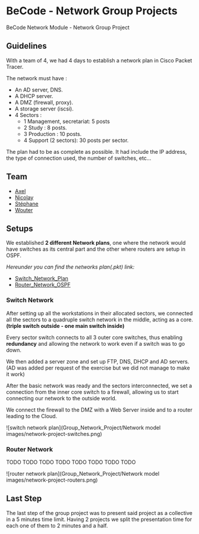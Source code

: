 # BeCode - Network Group Projects

BeCode Network Module - Network Group Project

## Guidelines

With a team of 4, we had 4 days to establish a network plan in Cisco Packet Tracer.

The network must have :
- An AD server, DNS.
- A DHCP server.
- A DMZ (firewall, proxy).
- A storage server (iscsi).
- 4 Sectors :
    - 1 Management, secretariat: 5 posts
    - 2 Study : 8 posts.
    - 3 Production : 10 posts.
    - 4 Support (2 sectors): 30 posts per sector.

The plan had to be as complete as possible. It had include the IP address, the type of connection used, the number of switches, etc...

## Team

- [Axel](https://github.com/Crucius96)
- [Nicolay](https://github.com/yadrychnikovNicolay)
- [Stéphane](https://github.com/RombinatoR)
- [Wouter](https://github.com/Hyamoto)

## Setups

We established **2 different Network plans**, one where the network would have switches as its central part and the other where routers are setup in OSPF.

_Hereunder you can find the networks plan(.pkt) link:_

- [Switch_Network_Plan](https://github.com/Crucius96/Becode-Projects/blob/master/Group_Network_Project/Switch-Network-Plan.pkt)
- [Router_Network_OSPF](https://github.com/Crucius96/Becode-Projects/blob/master/Group_Network_Project/Router-Network-OSPF.pkt)


### Switch Network

After setting up all the workstations in their allocated sectors, we connected all the sectors to a quadruple switch network in the middle, acting as a core. **(triple switch outside - one main switch inside)**

Every sector switch connects to all 3 outer core switches, thus enabling **redundancy** and allowing the network to work even if a switch was to go down.

We then added a server zone and set up FTP, DNS, DHCP and AD servers. (AD was added per request of the exercise but we did not manage to make it work)

After the basic network was ready and the sectors interconnected, we set a connection from the inner core switch to a firewall, allowing us to start connecting our network to the outside world.

We connect the firewall to the DMZ with a Web Server inside and to a router leading to the Cloud.


![switch network plan](Group_Network_Project/Network model images/network-project-switches.png)

### Router Network

TODO TODO TODO TODO TODO TODO TODO TODO

![router network plan](Group_Network_Project/Network model images/network-project-routers.png)

## Last Step

The last step of the group project was to present said project as a collective in a 5 minutes time limit. Having 2 projects we split the presentation time for each one of them to 2 minutes and a half.
